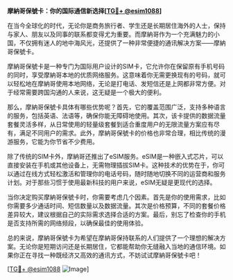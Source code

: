 **摩納哥保號卡：你的国际通信新选择[[TG💪+ @esim1088](https://t.me/s/esim1088)]**

在当今全球化的时代，无论你是商务旅行者、学生还是长期居住海外的人士，保持与家人、朋友以及同事的联系都变得尤为重要。而摩納哥作为一个充满魅力的小国，不仅拥有迷人的地中海风光，还提供了一种非常便捷的通讯解决方案——摩納哥保號卡。

摩納哥保號卡是一种专门为国际用户设计的SIM卡，它允许你在保留原有手机号码的同时，享受摩納哥本地的优质网络服务。这意味着你无需更换现有的号码，就可以轻松地在摩納哥使用本地网络，无论是打电话、发短信还是上网都非常方便。对于经常需要跨国沟通的人来说，这无疑是一个极大的便利。

那么，摩納哥保號卡具体有哪些优势呢？首先，它的覆盖范围广泛，支持多种语言的服务，包括英语、法语等，确保你能无障碍地使用。其次，该卡提供的数据流量套餐灵活多样，从日常使用的轻量级套餐到适合重度用户的无限流量方案应有尽有，满足不同用户的需求。此外，摩納哥保號卡的价格也非常合理，相比传统的漫游服务，它能为你节省不少费用。

除了传统的SIM卡外，摩納哥还推出了eSIM服务。eSIM是一种嵌入式芯片，可以直接安装在手机或其他设备上，无需物理插拔SIM卡。这种技术的优势在于，你可以通过在线方式轻松激活和管理你的电话号码，随时随地切换不同的运营商和服务计划。对于那些习惯于使用最新科技的用户来说，eSIM无疑是更现代的选择。

当你决定购买摩納哥保號卡时，你需要考虑几个因素。首先是你的使用需求，比如你需要多少通话时间、短信数量以及数据流量。其次是价格预算，不同的套餐价格差异较大，建议根据自己的实际需求选择合适的方案。最后，别忘了检查你的手机是否支持所需的网络频段，以确保最佳的使用体验。

总的来说，摩納哥保號卡为希望在摩納哥保持联系的人们提供了一个理想的解决方案。无论你是短期访问还是长期居住，它都能帮助你无缝融入当地的通信环境。如果你正在寻找一种既经济又高效的通讯方式，不妨试试摩納哥保號卡吧！

[[TG💪+ @esim1088](https://t.me/s/esim1088) ![Image](https://i.postimg.cc/4NQfJmqS/Snipaste-2025-05-13-00-14-12.png)]
